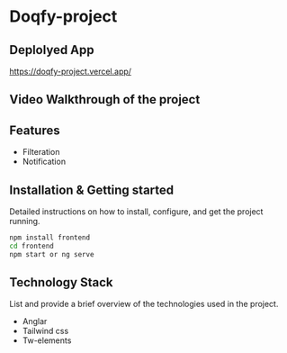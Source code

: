 # Doqfy-project

## Deplolyed App
https://doqfy-project.vercel.app/

## Video Walkthrough of the project

## Features

- Filteration
- Notification

## Installation & Getting started
Detailed instructions on how to install, configure, and get the project running.

```bash
npm install frontend
cd frontend
npm start or ng serve
```

## Technology Stack
List and provide a brief overview of the technologies used in the project.

- Anglar
- Tailwind css
- Tw-elements